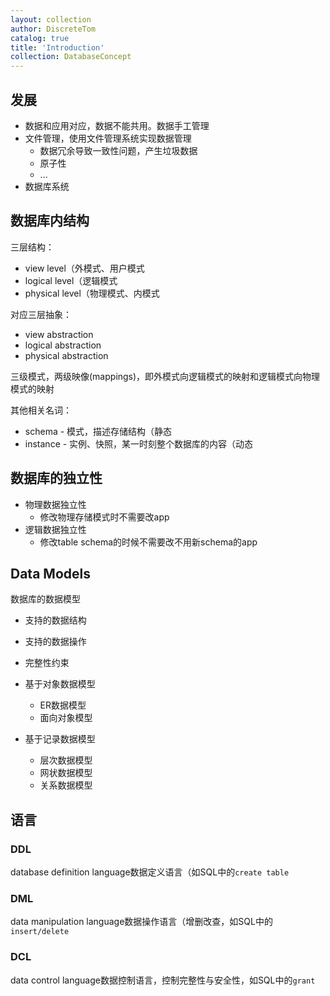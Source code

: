 ```yaml
---
layout: collection
author: DiscreteTom
catalog: true
title: 'Introduction'
collection: DatabaseConcept
---
```


## 发展

- 数据和应用对应，数据不能共用。数据手工管理
- 文件管理，使用文件管理系统实现数据管理
  - 数据冗余导致一致性问题，产生垃圾数据
  - 原子性
  - ...
- 数据库系统

## 数据库内结构

三层结构：
- view level（外模式、用户模式
- logical level（逻辑模式
- physical level（物理模式、内模式

对应三层抽象：
- view abstraction
- logical abstraction
- physical abstraction

三级模式，两级映像(mappings)，即外模式向逻辑模式的映射和逻辑模式向物理模式的映射

其他相关名词：
- schema - 模式，描述存储结构（静态
- instance - 实例、快照，某一时刻整个数据库的内容（动态

## 数据库的独立性

- 物理数据独立性
  - 修改物理存储模式时不需要改app
- 逻辑数据独立性
  - 修改table schema的时候不需要改不用新schema的app

## Data Models

数据库的数据模型

- 支持的数据结构
- 支持的数据操作
- 完整性约束

- 基于对象数据模型
  - ER数据模型
  - 面向对象模型
- 基于记录数据模型
  - 层次数据模型
  - 网状数据模型
  - 关系数据模型

## 语言

### DDL

database definition language数据定义语言（如SQL中的`create table`

### DML

data manipulation language数据操作语言（增删改查，如SQL中的`insert/delete`

### DCL

data control language数据控制语言，控制完整性与安全性，如SQL中的`grant`